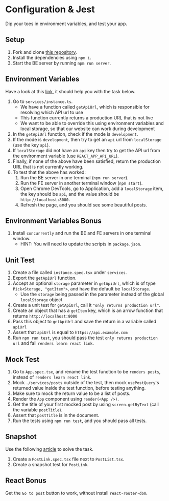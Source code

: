 # Configuration & Jest

Dip your toes in environment variables, and test your app.

## Setup

1. Fork and clone [this repository](https://github.com/JoinCODED/TASK-Masterclass-M8-Jest).
2. Install the dependencies using `npm i`.
3. Start the BE server by running `npm run server`.

## Environment Variables

Have a look at this [link](https://create-react-app.dev/docs/adding-custom-environment-variables/), it should help you with the task below.

1. Go to `services/instance.ts`.
   - We have a function called `getApiUrl`, which is responsible for resolving which API url to use
   - This function currently returns a production URL that is not live
   - We want to be able to override this using environment variables and local storage, so that our website can work during development
2. In the `getApiUrl` function, check if the mode is `development`.
3. If the mode is `development`, then try to get an `api` url from `localStorage` (use the key `api`).
4. If `localStorage` did not have an `api` key then try to get the API url from the environment variable (use `REACT_APP_API_URL`).
5. Finally, if none of the above have been satisfied, return the production URL that is not currently working.
6. To test that the above has worked:
   1. Run the BE server in one terminal (`npm run server`).
   2. Run the FE server in another terminal window (`npm start`).
   3. Open Chrome DevTools, go to Application, add a `localStorage` item, the key should be `api`, and the value should be `http://localhost:8000`.
   4. Refresh the page, and you should see some beautiful posts.

## Environment Variables Bonus

1. Install `concurrently` and run the BE and FE servers in one terminal window.
   - HINT: You will need to update the scripts in `package.json`.

## Unit Test

1. Create a file called `instance.spec.tsx` under `services`.
2. Export the `getApiUrl` function.
3. Accept an optional `storage` parameter in `getApiUrl`, which is of type `Pick<Storage, "getItem">`, and have the default be `localStorage`.
   - Use the `storage` being passed in the parameter instead of the global `localStorage` object
4. Create a unit test for `getApiUrl`, call it `"only returns production url"`.
5. Create an object that has a `getItem` key, which is an arrow function that returns `http://localhost:8000`
6. Pass this object to `getApiUrl` and save the return in a variable called `apiUrl`
7. Assert that `apiUrl` is equal to `https://api.example.com`
8. Run `npm run test`, you should pass the test `only returns production url` and fail `renders learn react link`.

## Mock Test

1. Go to `App.spec.tsx`, and rename the test function to be `renders posts`, instead of `renders learn react link`.
2. Mock `./services/posts` outside of the test, then mock `usePostQuery`'s returned value inside the test function, before testing anything.
3. Make sure to mock the return value to be a list of posts.
4. Render the `App` component using `render(<App />)`.
5. Get the title of your first mocked post by using `screen.getByText` (call the variable `postTitle`).
6. Assert that `postTitle` is in the document.
7. Run the tests using `npm run test`, and you should pass all tests.

## Snapshot

Use the following [article](https://jestjs.io/docs/snapshot-testing) to solve the task.

1. Create a `PostLink.spec.tsx` file next to `PostList.tsx`.
2. Create a snapshot test for `PostLink`.

## React Bonus

Get the `Go to post` button to work, without install `react-router-dom`.

